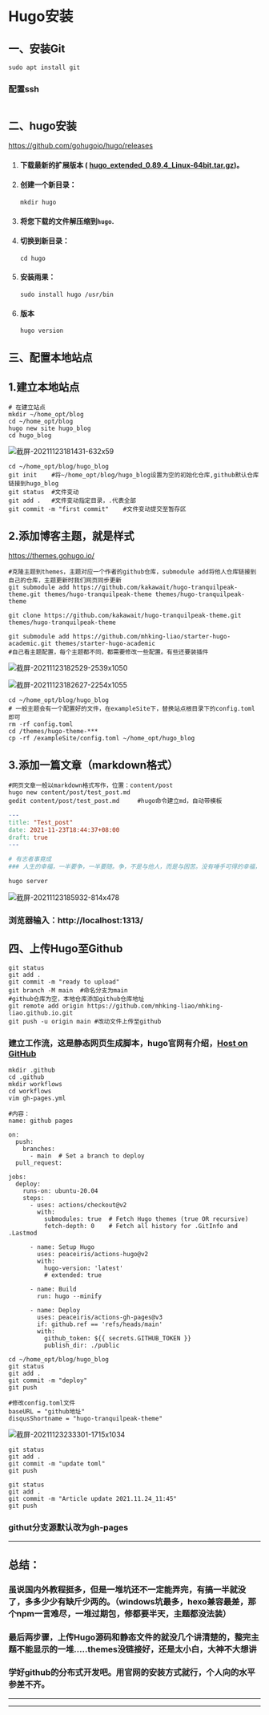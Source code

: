 # Hugo安装

## 一、安装Git

```shell
sudo apt install git
```

### 配置ssh

```shell

```



## 二、hugo安装

https://github.com/gohugoio/hugo/releases

1. #### 下载最新的扩展版本 ( [hugo_extended_0.89.4_Linux-64bit.tar.gz](https://github.com/gohugoio/hugo/releases/download/v0.89.4/hugo_extended_0.89.4_Linux-64bit.tar.gz))。

2. #### 创建一个新目录：

   ```shell
   mkdir hugo
   ```

3. #### 将您下载的文件解压缩到`hugo`.

4. #### 切换到新目录：

   ```shell
   cd hugo
   ```

5. #### 安装雨果：

   ```shell
   sudo install hugo /usr/bin
   ```

6. #### 版本

   ```shell
   hugo version
   ```

## 三、配置本地站点

## 1.建立本地站点

```shell
# 在建立站点
mkdir ~/home_opt/blog
cd ~/home_opt/blog
hugo new site hugo_blog
cd hugo_blog
```

![截屏-20211123181431-632x59](/home/mhking/Pictures/截屏-20211123181431-632x59.png)

```shell
cd ~/home_opt/blog/hugo_blog
git init	#将~/home_opt/blog/hugo_blog设置为空的初始化仓库,github默认仓库链接到hugo_blog
git status	#文件变动
git add .	#文件变动指定目录，.代表全部
git commit -m "first commit"	#文件变动提交至暂存区
```

## 2.添加博客主题，就是样式

https://themes.gohugo.io/

```shell
#克隆主题到themes，主题对应一个作者的github仓库，submodule add将他人仓库链接到自己的仓库，主题更新时我们网页同步更新
git submodule add https://github.com/kakawait/hugo-tranquilpeak-theme.git themes/hugo-tranquilpeak-theme themes/hugo-tranquilpeak-theme

git clone https://github.com/kakawait/hugo-tranquilpeak-theme.git themes/hugo-tranquilpeak-theme 

git submodule add https://github.com/mhking-liao/starter-hugo-academic.git themes/starter-hugo-academic
#自己看主题配置，每个主题都不同，都需要修改一些配置。有些还要装插件
```

![截屏-20211123182529-2539x1050](/home/mhking/Pictures/截屏-20211123182529-2539x1050.png)

![截屏-20211123182627-2254x1055](/home/mhking/Pictures/截屏-20211123182627-2254x1055.png)

```shell
cd ~/home_opt/blog/hugo_blog
# 一般主题会有一个配置好的文件，在exampleSite下，替换站点根目录下的config.toml即可
rm -rf config.toml
cd /themes/hugo-theme-***
cp -rf /exampleSite/config.toml ~/home_opt/hugo_blog
```

## 3.添加一篇文章（markdown格式）

```shell
#网页文章一般以markdown格式写作，位置：content/post
hugo new content/post/test_post.md
gedit content/post/test_post.md		#hugo命令建立md，自动带模板
```

```makefile
---
title: "Test_post"
date: 2021-11-23T18:44:37+08:00
draft: true
---

# 有志者事竟成
### 人生的幸福，一半要争，一半要随。争，不是与他人，而是与困苦。没有唾手可得的幸福，发愤图强，主动争取才能一步步接近幸福。随，不是随波逐流，而是知止而后安。能力与条件的限制，很多人事只能随遇而安，随缘而止。争，人生少遗憾；随，知足者常乐。最怕该争时不争，该止时不止，总在纠结中痛苦着。
```

```bash
hugo server
```

![截屏-20211123185932-814x478](/home/mhking/Pictures/截屏-20211123185932-814x478.png)

### 浏览器输入：http://localhost:1313/

## 四、上传Hugo至Github

```shell
git status
git add .
git commit -m "ready to upload"
git branch -M main	#命名分支为main
#github仓库为空，本地仓库添加github仓库地址
git remote add origin https://github.com/mhking-liao/mhking-liao.github.io.git
git push -u origin main	#改动文件上传至github
```

### 建立工作流，这是静态网页生成脚本，hugo官网有介绍，[Host on GitHub](https://gohugo.io/hosting-and-deployment/hosting-on-github/)

```shell
mkdir .github
cd .github
mkdir workflows
cd workflows
vim gh-pages.yml
```

```shell
#内容：
name: github pages

on:
  push:
    branches:
      - main  # Set a branch to deploy
  pull_request:

jobs:
  deploy:
    runs-on: ubuntu-20.04
    steps:
      - uses: actions/checkout@v2
        with:
          submodules: true  # Fetch Hugo themes (true OR recursive)
          fetch-depth: 0    # Fetch all history for .GitInfo and .Lastmod

      - name: Setup Hugo
        uses: peaceiris/actions-hugo@v2
        with:
          hugo-version: 'latest'
          # extended: true

      - name: Build
        run: hugo --minify

      - name: Deploy
        uses: peaceiris/actions-gh-pages@v3
        if: github.ref == 'refs/heads/main'
        with:
          github_token: ${{ secrets.GITHUB_TOKEN }}
          publish_dir: ./public
```

```shell
cd ~/home_opt/blog/hugo_blog
git status
git add .
git commit -m "deploy"
git push
```

```shell
#修改config.toml文件
baseURL = "github地址"
disqusShortname = "hugo-tranquilpeak-theme"
```

![截屏-20211123233301-1715x1034](/home/mhking/Pictures/截屏-20211123233301-1715x1034.png)

```shell
git status
git add .
git commit -m "update toml"
git push

git status
git add .
git commit -m "Article update 2021.11.24_11:45"
git push

```

### githut分支源默认改为gh-pages

------

## 总结：

### 虽说国内外教程挺多，但是一堆坑还不一定能弄完，有搞一半就没了，多多少少有缺斤少两的。（windows坑最多，hexo兼容最差，那个npm一言难尽，一堆过期包，修都要半天，主题都没法装）

### 最后两步骤，上传Hugo源码和静态文件的就没几个讲清楚的，整完主题不能显示的一堆.....themes没链接好，还是太小白，大神不大想讲

### 学好github的分布式开发吧。用官网的安装方式就行，个人向的水平参差不齐。

------

[Hugo And Deploy To Github]: https://www.youtube.com/watch?v=psyz4UPnGAA&amp;ab_channel=CodeNanshu	"这是讲的最好的"

------

[Creating a Blog with Hugo and Github in 10 minutes]: https://www.youtube.com/watch?v=LIFvgrRxdt4&amp;ab_channel=RyanSchachte
[使用Hugo和GitHub搭建博客]: https://zhuanlan.zhihu.com/p/150095964
[GitHub+Hexo 搭建个人网站详细教程]: https://zhuanlan.zhihu.com/p/26625249

